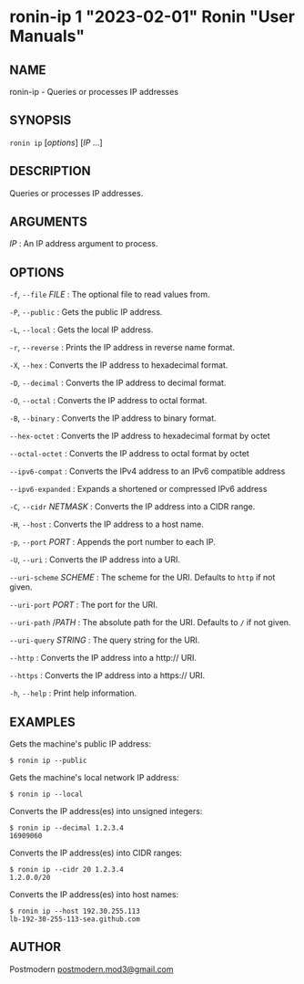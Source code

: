 # ronin-ip 1 "2023-02-01" Ronin "User Manuals"

## NAME

ronin-ip - Queries or processes IP addresses

## SYNOPSIS

`ronin ip` [*options*] [*IP* ...]

## DESCRIPTION

Queries or processes IP addresses.

## ARGUMENTS

*IP*
: An IP address argument to process.

## OPTIONS

`-f`, `--file` *FILE*
: The optional file to read values from.

`-P`, `--public`
: Gets the public IP address.

`-L`, `--local`
: Gets the local IP address.

`-r`, `--reverse`
: Prints the IP address in reverse name format.

`-X`, `--hex`
: Converts the IP address to hexadecimal format.

`-D`, `--decimal`
: Converts the IP address to decimal format.

`-O`, `--octal`
: Converts the IP address to octal format.

`-B`, `--binary`
: Converts the IP address to binary format.

`--hex-octet`
: Converts the IP address to hexadecimal format by octet

`--octal-octet`
: Converts the IP address to octal format by octet

`--ipv6-compat`
: Converts the IPv4 address to an IPv6 compatible address

`--ipv6-expanded`
: Expands a shortened or compressed IPv6 address

`-C`, `--cidr` *NETMASK*
: Converts the IP address into a CIDR range.

`-H`, `--host`
: Converts the IP address to a host name.

`-p`, `--port` *PORT*
: Appends the port number to each IP.

`-U`, `--uri`
: Converts the IP address into a URI.

`--uri-scheme` *SCHEME*
: The scheme for the URI. Defaults to `http` if not given.

`--uri-port` *PORT*
: The port for the URI.

`--uri-path` /*PATH*
: The absolute path for the URI. Defaults to `/` if not given.

`--uri-query` *STRING*
: The query string for the URI.

`--http`
: Converts the IP address into a http:// URI.

`--https`
: Converts the IP address into a https:// URI.

`-h`, `--help`
: Print help information.

## EXAMPLES

Gets the machine's public IP address:

    $ ronin ip --public

Gets the machine's local network IP address:

    $ ronin ip --local

Converts the IP address(es) into unsigned integers:

    $ ronin ip --decimal 1.2.3.4
    16909060

Converts the IP address(es) into CIDR ranges:

    $ ronin ip --cidr 20 1.2.3.4
    1.2.0.0/20

Converts the IP address(es) into host names:

    $ ronin ip --host 192.30.255.113
    lb-192-30-255-113-sea.github.com

## AUTHOR

Postmodern <postmodern.mod3@gmail.com>

